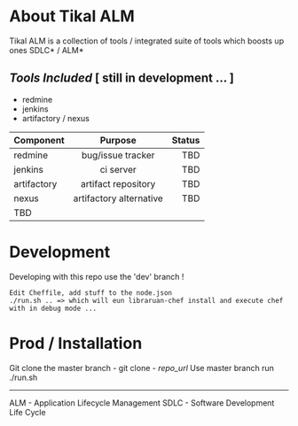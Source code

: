 About Tikal ALM
===============

Tikal ALM is a collection of tools / integrated suite of tools which boosts up ones SDLC* / ALM* 

_Tools Included_ [ still in development ... ]
-------------------------------------------
* redmine
* jenkins
* artifactory / nexus

| Component        	| Purpose					| Status	|
| ------------------|:-------------------------:| ---------:|
| redmine      		| bug/issue tracker 		| TBD		|
| jenkins			| ci server					| TBD		|
| artifactory		| artifact repository		| TBD		|
| nexus				| artifactory alternative	| TBD		|
| TBD				|							|			|


Development
===========
Developing with this repo use the 'dev' branch !

	Edit Cheffile, add stuff to the node.json
	./run.sh .. => which will eun libraruan-chef install and execute chef with in debug mode ... 
 


Prod /  Installation
====================
Git clone the master branch - git clone - _repo_url_
Use master branch run ./run.sh





-------------------
ALM  - Application Lifecycle Management
SDLC - Software Development Life Cycle
 
